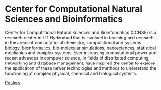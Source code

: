 # Center for Computational Natural Sciences and Bioinformatics

Center for Computational Natural Sciences and Bioinformatics (CCNSB) is a research center in IIIT Hyderabad that is involved in teaching and research in the areas of computational chemistry, computational and systems biology, bioinformatics, bio-molecular simulations, nanosciences, statistical mechanics and complex systems. Ever increasing computational power and recent advances in computer science, in fields of distributed computing, networking and database management, have inspired the center to explore the application of these newer technologies and methods to understand the functioning of complex physical, chemical and biological systems.

[Posters](https://photos.app.goo.gl/n2bh7etJJDCVtkZz9)
